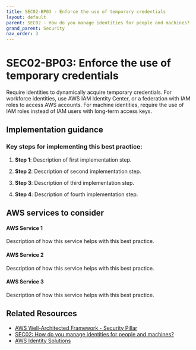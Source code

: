 ```yaml
---
title: SEC02-BP03 - Enforce the use of temporary credentials
layout: default
parent: SEC02 - How do you manage identities for people and machines?
grand_parent: Security
nav_order: 3
---
```


<div class="pillar-header">
  <h1>SEC02-BP03: Enforce the use of temporary credentials</h1>
  <p>Require identities to dynamically acquire temporary credentials. For workforce identities, use AWS IAM Identity Center, or a federation with IAM roles to access AWS accounts. For machine identities, require the use of IAM roles instead of IAM users with long-term access keys.</p>
</div>

## Implementation guidance

### Key steps for implementing this best practice:

1. **Step 1**: Description of first implementation step.

2. **Step 2**: Description of second implementation step.

3. **Step 3**: Description of third implementation step.

4. **Step 4**: Description of fourth implementation step.

## AWS services to consider

<div class="aws-service">
  <div class="aws-service-content">
    <h4>AWS Service 1</h4>
    <p>Description of how this service helps with this best practice.</p>
  </div>
</div>

<div class="aws-service">
  <div class="aws-service-content">
    <h4>AWS Service 2</h4>
    <p>Description of how this service helps with this best practice.</p>
  </div>
</div>

<div class="aws-service">
  <div class="aws-service-content">
    <h4>AWS Service 3</h4>
    <p>Description of how this service helps with this best practice.</p>
  </div>
</div>

<div class="related-resources">
  <h2>Related Resources</h2>
  <ul>
    <li><a href="https://docs.aws.amazon.com/wellarchitected/latest/security-pillar/welcome.html">AWS Well-Architected Framework - Security Pillar</a></li>
    <li><a href="https://docs.aws.amazon.com/wellarchitected/latest/framework/sec-02.html">SEC02: How do you manage identities for people and machines?</a></li>
    <li><a href="https://aws.amazon.com/identity/">AWS Identity Solutions</a></li>
  </ul>
</div>
